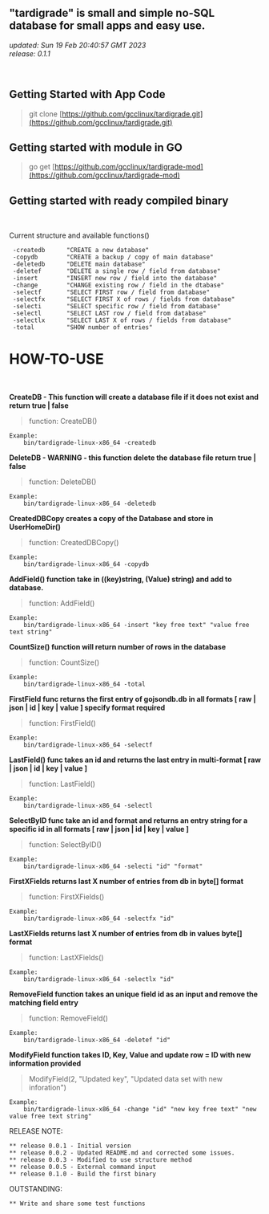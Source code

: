 ## "tardigrade" is small and simple no-SQL database for small apps and easy use.
*updated:  Sun 19 Feb 20:40:57 GMT 2023*<br>
*release:  0.1.1*

<br>

## Getting Started with App Code
>git clone [https://github.com/gcclinux/tardigrade.git](https://github.com/gcclinux/tardigrade.git)

## Getting started with module in GO
>go get [https://github.com/gcclinux/tardigrade-mod](https://github.com/gcclinux/tardigrade-mod)

## Getting started with ready compiled binary
> 

<BR>

Current structure and available functions()

```
 -createdb		"CREATE a new database"
 -copydb 		"CREATE a backup / copy of main database"
 -deletedb 		"DELETE main database"
 -deletef 		"DELETE a single row / field from database"
 -insert 		"INSERT new row / field into the database"
 -change 		"CHANGE existing row / field in the dtabase"
 -selectf 		"SELECT FIRST row / field from database"
 -selectfx 		"SELECT FIRST X of rows / fields from database"
 -selecti 		"SELECT specific row / field from database"
 -selectl 		"SELECT LAST row / field from database"
 -selectlx 		"SELECT LAST X of rows / fields from database"
 -total 		"SHOW number of entries"
```


# HOW-TO-USE

<BR>

**CreateDB - This function will create a database file if it does not exist and return true | false**
>function: CreateDB()
```
Example:
	bin/tardigrade-linux-x86_64 -createdb

```

**DeleteDB - WARNING - this function delete the database file return true | false**
>function: DeleteDB()
```
Example:
	bin/tardigrade-linux-x86_64 -deletedb

```
**CreatedDBCopy creates a copy of the Database and store in UserHomeDir()**
>function: CreatedDBCopy()

```
Example:
	bin/tardigrade-linux-x86_64 -copydb

```

**AddField() function take in ((key)string, (Value) string) and add to database.**

>function: AddField()

```
Example: 
	bin/tardigrade-linux-x86_64 -insert "key free text" "value free text string"
```

**CountSize() function will return number of rows in the database**

>function: CountSize()

````
Example:
	bin/tardigrade-linux-x86_64 -total 
````

**FirstField func returns the first entry of gojsondb.db in all formats \[ raw | json | id | key | value ] specify format required**

>function: FirstField()

```
Example:
	bin/tardigrade-linux-x86_64 -selectf 
```

**LastField() func takes an id and returns the last entry in multi-format \[ raw | json | id | key | value ]**

>function: LastField()

```
Example:
	bin/tardigrade-linux-x86_64 -selectl
```

**SelectByID func take an id and format and returns an entry string for a specific id in all formats \[ raw | json | id | key | value ]**
>function: SelectByID()

```
Example:
	bin/tardigrade-linux-x86_64 -selecti "id" "format"
```

**FirstXFields returns last X number of entries from db in byte[] format**
>function: FirstXFields()

```
Example:
	bin/tardigrade-linux-x86_64 -selectfx "id"
```

**LastXFields returns last X number of entries from db in values byte[] format**
>function: LastXFields()

```
Example:
	bin/tardigrade-linux-x86_64 -selectlx "id"
```

**RemoveField function takes an unique field id as an input and remove the matching field entry**
>function: RemoveField()

```
Example:
	bin/tardigrade-linux-x86_64 -deletef "id"
```

**ModifyField function takes ID, Key, Value and update row = ID with new information provided**
> ModifyField(2, "Updated key", "Updated data set with new inforation")

```
Example: 
	bin/tardigrade-linux-x86_64 -change "id" "new key free text" "new value free text string"

```

RELEASE NOTE:

```
** release 0.0.1 - Initial version
** release 0.0.2 - Updated README.md and corrected some issues.
** release 0.0.3 - Modified to use structure method
** release 0.0.5 - External command input
** release 0.1.0 - Build the first binary
```

OUTSTANDING:
```
** Write and share some test functions
```